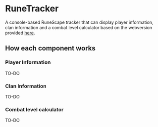 RuneTracker
================

A console-based RuneScape tracker that can display player information, clan information and a combat level calculator based on the webversion provided [here](https://runescape.wiki/w/Calculator:Combat_level).

## How each component works
### Player Information
TO-DO
### Clan Information
TO-DO
### Combat level calculator
TO-DO
